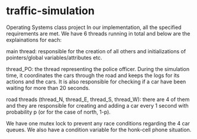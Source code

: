 # traffic-simulation
Operating Systems class project
In our implementation, all the specified requirements are met. We have 6 threads running in total and below are the explainations for each:

main thread: responsible for the creation of all others and initializations of pointers/global variables/attributes etc.

thread_PO: the thread representing the police officer. During the simulation time, it coordinates the cars through the road and keeps the logs for its actions and the cars. It is also responsible for checking if a car have been waiting for more than 20 seconds.

road threads (thread_N, thread_E, thread_S, thread_W): there are 4 of them and they are responsible for creating and adding a car every 1 second with probability p (or for the case of north, 1-p).

We have one mutex lock to prevent any race conditions regarding the 4 car queues. We also have a condition variable for the honk-cell phone situation.
